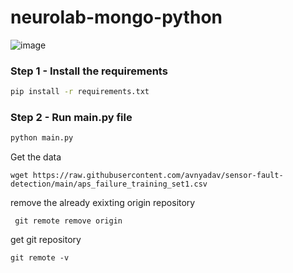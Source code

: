 # neurolab-mongo-python

![image](https://user-images.githubusercontent.com/57321948/196933065-4b16c235-f3b9-4391-9cfe-4affcec87c35.png)

### Step 1 - Install the requirements

```bash
pip install -r requirements.txt
```

### Step 2 - Run main.py file

```bash
python main.py
```
Get the data
```
wget https://raw.githubusercontent.com/avnyadav/sensor-fault-detection/main/aps_failure_training_set1.csv
```


remove the already exixting origin repository
```
 git remote remove origin
```

get git repository

```
git remote -v
```